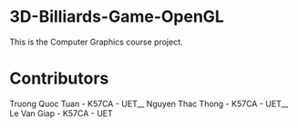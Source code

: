 # 3D-Billiards-Game-OpenGL
This is the Computer Graphics course project.

# Contributors
Truong Quoc Tuan - K57CA - UET__
Nguyen Thac Thong - K57CA - UET__
Le Van Giap - K57CA - UET

